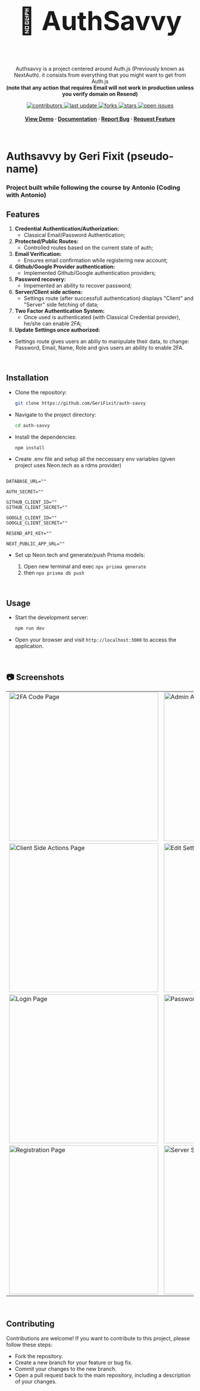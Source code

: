 <div align="center">
  <br/>
            <h1 style="font-size: 70px;">🔐 AuthSavvy</h1>
  <br/>
  <p>
    Authsavvy is a project centered around Auth.js (Previously known as NextAuth). it consists from everything that you might want to get from Auth.js <br />
<b>(note that any action that requires Email will not work in production unless you verify domain on Resend)</b>
  </p>

  <p>
    <a href="https://github.com/GeriFixit/auth-savvy/graphs/contributors">
      <img src="https://img.shields.io/github/contributors/GeriFixit/auth-savvy" alt="contributors" />
    </a>
    <a href="">
      <img src="https://img.shields.io/github/last-commit/GeriFixit/auth-savvy" alt="last update" />
    </a>
    <a href="https://github.com/GeriFixit/auth-savvy/network/members">
      <img src="https://img.shields.io/github/forks/GeriFixit/auth-savvy" alt="forks" />
    </a>
    <a href="https://github.com/GeriFixit/auth-savvy/stargazers">
      <img src="https://img.shields.io/github/stars/GeriFixit/auth-savvy" alt="stars" />
    </a>
    <a href="https://github.com/GeriFixit/auth-savvy/issues/">
      <img src="https://img.shields.io/github/issues/GeriFixit/auth-savvy" alt="open issues" />
    </a>
  </p>
   
  <h4>
    <a href="https://authsavvy.vercel.app">View Demo</a>
    <span> · </span>
    <a href="https://github.com/GeriFixit/auth-savvy/blob/main/readme.md">Documentation</a>
    <span> · </span>
    <a href="https://github.com/GeriFixit/auth-savvy/issues/">Report Bug</a>
    <span> · </span>
    <a href="https://github.com/GeriFixit/auth-savvy/issues/">Request Feature</a>
  </h4>
</div>

<br/>

# Authsavvy by Geri Fixit (pseudo-name)

### Project built while following the course by Antonio (Coding with Antonio)

## Features

1. **Credential Authentication/Authorization:**
   - Classical Email/Password Authentication;
3. **Protected/Public Routes:**
   - Controlled routes based on the current state of auth;
4. **Email Verification:**
   - Ensures email confirmation while registering new account;
5. **Github/Google Provider authentication:**
   - Implemented Github/Google authentication providers;
6. **Password recovery:**
   - Impemented an ability to recover password;
8. **Server/Client side actions:**
   - Settings route (after successfull authentication) displays "Client" and "Server" side fetching of data;
9. **Two Factor Authentication System:**
   - Once used is authenticated (with Classical Credential provider), he/she can enable 2FA;
10. **Update Settings once authorized:**
   - Settings route gives users an abiliy to manipulate their data, to change: Password, Email, Name, Role and givs users an ability to enable 2FA.


<br/>

## Installation

- Clone the repository:

  ```bash
  git clone https://github.com/GeriFixit/auth-savvy
  ```

- Navigate to the project directory:

  ```bash
  cd auth-savvy
  ```

- Install the dependencies:

  ```bash
  npm install
  ```

- Create .env file and setup all the neccessary env variables (given project uses Neon.tech as a rdms provider)

```

DATABASE_URL=""

AUTH_SECRET=""

GITHUB_CLIENT_ID=""
GITHUB_CLIENT_SECRET=""

GOOGLE_CLIENT_ID=""
GOOGLE_CLIENT_SECRET=""

RESEND_API_KEY=""

NEXT_PUBLIC_APP_URL=""
```

- Set up Neon.tech and generate/push Prisma models:

  1. Open new terminal and exec `npx prisma generate`
  2. then `npx prisma db push`
  
<br/>

## Usage

- Start the development server:

  ```bash
  npm run dev
  ```

- Open your browser and visit `http://localhost:3000` to access the application.

<br/>

## :camera: Screenshots

<table>
  <tr>
    <td><img width="400" alt="2FA Code Page" src="https://github.com/GeriFixit/auth-savvy/blob/main/public/2faCodePage.PNG"></td>
    <td><img width="400" alt="Admin Actions Permissions Page" src="https://github.com/GeriFixit/auth-savvy/blob/main/public/adminActionsPermissionsPage.PNG"></td>
  </tr>
  <tr>
    <td><img width="400" alt="Client Side Actions Page" src="https://github.com/GeriFixit/auth-savvy/blob/main/public/clientSideActionsPage.PNG"></td>
    <td><img width="400" alt="Edit Settings Page" src="https://github.com/GeriFixit/auth-savvy/blob/main/public/editSettingsPage.PNG"></td>
  </tr>
  <tr>
    <td><img width="400" alt="Login Page" src="https://github.com/GeriFixit/auth-savvy/blob/main/public/loginPage.PNG"></td>
    <td><img width="400" alt="Password Recovery Page" src="https://github.com/GeriFixit/auth-savvy/blob/main/public/passwordRecoveryPage.PNG"></td>
  </tr>
  <tr>
    <td><img width="400" alt="Registration Page" src="https://github.com/GeriFixit/auth-savvy/blob/main/public/registrationPage.PNG"></td>
    <td><img width="400" alt="Server Side Actions Page" src="https://github.com/GeriFixit/auth-savvy/blob/main/public/serverSideActionsPage.png"></td>
  </tr>
</table>


<br/>

## Contributing

Contributions are welcome! If you want to contribute to this project, please follow these steps:

- Fork the repository.
- Create a new branch for your feature or bug fix.
- Commit your changes to the new branch.
- Open a pull request back to the main repository, including a description of your changes.
